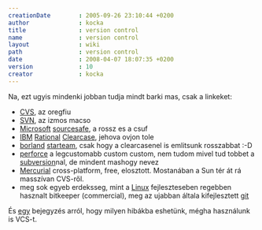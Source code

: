 ```yaml
---
creationDate        : 2005-09-26 23:10:44 +0200 
author              : kocka 
title               : version control 
name                : version control 
layout              : wiki 
path                : version control 
date                : 2008-04-07 18:07:35 +0200 
version             : 10 
creator             : kocka 
---
```

Na, ezt ugyis mindenki jobban tudja mindt barki mas, csak a linkeket:

*   [CVS](CVS.html), az oregfiu
*   [SVN](svn.html), az izmos macso
*   [Microsoft](Microsoft.html) [sourcesafe](sourcesafe.html), a rossz es a csuf
*   [IBM](IBM.html) [Rational](Rational.html) [Clearcase](ClearCase.html), jehova ovjon tole
*   [borland](borland.html) [starteam](starteam.html), csak hogy a clearcasenel is emlitsunk rosszabbat :-D
*   [perforce](perforce.html) a legcustomabb custom custom, nem tudom mivel tud tobbet a [subversion](subversion.html)nal, de mindent mashogy nevez
*   [Mercurial](Mercurial.html) cross-platform, free, elosztott. Mostanában a Sun tér át rá masszívan CVS-ről.
*   meg sok egyeb erdeksseg, mint a [Linux](Linux.html) fejleszteseben regebben hasznalt bitkeeper (commercial), meg az ujabban általa kifejlesztett [git](git.html)

És [egy](http://stuffthathappens.com/blog/2007/09/28/4-signs-you-are-fighting-your-version-control-tool/)  bejegyzés arról, hogy milyen hibákba eshetünk, mégha használunk is VCS-t.






